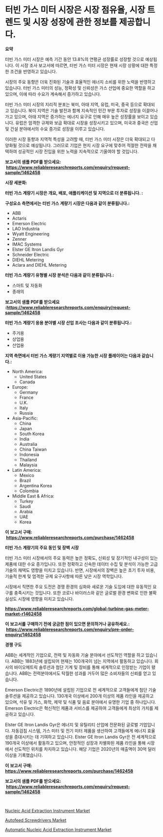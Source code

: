 <p><h1>터빈 가스 미터 시장은 시장 점유율, 시장 트렌드 및 시장 성장에 관한 정보를 제공합니다.</h1></p><p><strong>요약</strong></p>
<p><p>터빈 가스 미터 시장은 예측 기간 동안 13.8%의 연평균 성장률로 성장할 것으로 예상됩니다. 이 시장 조사 보고서에 따르면, 터빈 가스 미터 시장은 현재 시장 상황에 대한 특정한 조건을 반영하고 있습니다. </p><p>시장의 주요 동향은 더욱 진화된 기술과 효율적인 에너지 소비를 위한 노력을 반영하고 있습니다. 터빈 가스 미터의 성능, 정확성 및 신뢰성은 가스 산업에 중요한 역할을 하고 있으며, 이에 따라 수요가 계속해서 증가하고 있습니다. </p><p>터빈 가스 미터 시장의 지리적 분포는 북미, 아태 지역, 유럽, 미국, 중국 등으로 확대되고 있습니다. 북미 지역은 기술 발전과 함께 지속적인 민간 부문 투자로 성장을 이끌어나가고 있으며, 아태 지역은 증가하는 에너지 요구로 인해 매우 높은 성장률을 보이고 있습니다. 유럽은 엄격한 규제와 보급 확대로 시장을 성장시키고 있으며, 미국과 중국은 산업 및 건설 분야에서의 수요 증가로 성장을 이루고 있습니다.</p><p>이러한 시장 동향과 지역적 특성을 고려할 때, 터빈 가스 미터 시장은 더욱 확대되고 다양화될 것으로 예상됩니다. 그러므로 기업은 현지 시장 요구에 맞추어 적절한 전략을 채택하여 성공적인 시장 진입을 위한 노력을 지속적으로 기울여야 할 것입니다.</p></p>
<p><strong>보고서의 샘플 PDF를 받으세요: &nbsp;<a href="https://www.reliableresearchreports.com/enquiry/request-sample/1462458">https://www.reliableresearchreports.com/enquiry/request-sample/1462458</a></strong></p>
<p><strong>시장 세분화:</strong></p>
<p><strong> 터빈 가스 계량기 시장은 개요, 배포, 애플리케이션 및 지역으로 더 분류됩니다. :</strong></p>
<p><strong>구성요소 측면에서는 터빈 가스 계량기 시장은 다음과 같이 분류됩니다.:</strong></p>
<p><ul><li>ABB</li><li>Actaris</li><li>Emerson Electric</li><li>LAO Industria</li><li>Wyatt Engineering</li><li>Zenner</li><li>IMAC Systems</li><li>Elster GE Itron Landis Gyr</li><li>Schneider Electric</li><li>DIEHL Metering</li><li>Aclara and DIEHL Metering</li></ul></p>
<p><strong> 터빈 가스 계량기 유형별 시장 분석은 다음과 같이 분류됩니다.:</strong></p>
<p><ul><li>스마트 및 자동화</li><li>종래의</li></ul></p>
<p><strong>보고서의 샘플 PDF를 받으세요 :<a href="https://www.reliableresearchreports.com/enquiry/request-sample/1462458">https://www.reliableresearchreports.com/enquiry/request-sample/1462458</a></strong></p>
<p><strong> 터빈 가스 계량기 응용 분야별 시장 산업 조사는 다음과 같이 분류됩니다.:</strong></p>
<p><ul><li>주거용</li><li>상업용</li><li>산업용</li></ul></p>
<p><strong>지역 측면에서 터빈 가스 계량기 지역별로 이용 가능한 시장 플레이어는 다음과 같습니다.:</strong></p>
<p><ul>
    <li>
        North America:
        <ul>
            <li>United States</li>
            <li>Canada</li>
        </ul>
    </li>
    <li>
        Europe:
        <ul>
            <li>Germany</li>
            <li>France</li>
            <li>U.K.</li>
            <li>Italy</li>
            <li>Russia</li>
        </ul>
    </li>
    <li>
        Asia-Pacific:
        <ul>
            <li>China</li>
            <li>Japan</li>
            <li>South Korea</li>
            <li>India</li>
            <li>Australia</li>
            <li>China Taiwan</li>
            <li>Indonesia</li>
            <li>Thailand</li>
            <li>Malaysia</li>
        </ul>
    </li>
    <li>
        Latin America:
        <ul>
            <li>Mexico</li>
            <li>Brazil</li>
            <li>Argentina Korea</li>
            <li>Colombia</li>
        </ul>
    </li>
    <li>
        Middle East & Africa:
        <ul>
            <li>Turkey</li>
            <li>Saudi</li>
            <li>Arabia</li>
            <li>UAE</li>
            <li>Korea</li>
        </ul>
    </li>
    </ul></p>
<p><strong>이 보고서 구매: &nbsp;<a href="https://www.reliableresearchreports.com/purchase/1462458">https://www.reliableresearchreports.com/purchase/1462458</a></strong></p>
<p><strong>터빈 가스 계량기의 주요 동인 및 장벽 시장</strong></p>
<p><p>터빈 가스 미터 시장에서의 주요 동력은 높은 정확도, 신뢰성 및 장기적인 내구성이 있는 제품에 대한 수요 증가입니다. 또한 정확하고 신속한 데이터 수집 및 분석이 가능한 고급 기술의 채택도 영향을 미치고 있습니다. 반면, 시장에서의 장벽은 높은 초기 투자 비용, 기술적 한계 및 엄격한 규제 요구사항에 따른 낮은 시장 역학입니다.</p><p>시장에서 직면한 주요 도전은 경쟁 환경의 심화와 새로운 기술 도입에 대한 유동적인 요구를 충족시키는 것입니다. 또한 코로나 바이러스와 같은 글로벌 환경 변화로 인한 불확실성도 시장에 영향을 미치고 있습니다.</p></p>
<p><strong><a href="https://www.reliableresearchreports.com/global-turbine-gas-meter-market-r1462458">https://www.reliableresearchreports.com/global-turbine-gas-meter-market-r1462458</a></strong></p>
<p><strong>이 보고서를 구매하기 전에 궁금한 점이 있으면 문의하거나 공유하세요.: &nbsp;<a href="https://www.reliableresearchreports.com/enquiry/pre-order-enquiry/1462458">https://www.reliableresearchreports.com/enquiry/pre-order-enquiry/1462458</a></strong></p>
<p><strong>경쟁 구도</strong></p>
<p><p>ABB는 세계적인 기업으로, 전력 및 자동화 기술 분야에서 선도적인 역할을 하고 있습니다. ABB는 1883년에 설립되어 현재는 100개국이 넘는 지역에서 활동하고 있습니다. 회사의 바이오메트릭 솔루션과 첨단 기계 및 장비를 통해 세계적으로 인정받는 기업이 됐습니다. ABB는 전력분야에서도 탁월한 성과를 거두어 많은 소비자들의 신뢰를 얻고 있습니다.</p><p>Emerson Electric은 1890년에 설립된 기업으로 전 세계적으로 고객들에게 첨단 기술 솔루션을 제공하고 있습니다. 130개국 이상에서 200개 이상의 제품 라인을 제공하고 있으며, 석유 및 가스, 화학, 제약 및 식품 및 음료 분야에서 유명한 기업 중 하나입니다. Emerson Electric은 혁신적인 제품과 서비스를 제공하여 고객들에게 최상의 가치를 제공하고 있습니다.</p><p>Elster GE Itron Landis Gyr은 에너지 및 유틸리티 산업에 전문화된 글로벌 기업입니다. 자동검침 시스템, 가스 미터 및 전기 미터 제품을 생산하여 고객들에게 에너지 효율성을 증대시키는 데 기여하고 있습니다. Elster GE Itron Landis Gyr은 전 세계적으로 190개국 이상에서 활동하고 있으며, 안정적인 성장과 차별화된 제품 라인을 통해 시장에서 선도적인 위치를 차지하고 있습니다. 해당 기업은 2020년의 매출액이 30억 달러 이상을 기록했습니다.</p></p>
<p><strong>이 보고서 구매: &nbsp; <a href="https://www.reliableresearchreports.com/purchase/1462458">https://www.reliableresearchreports.com/purchase/1462458</a></strong></p>
<p><strong>보고서의 샘플 PDF를 받으세요: &nbsp;<a href="https://www.reliableresearchreports.com/enquiry/request-sample/1462458">https://www.reliableresearchreports.com/enquiry/request-sample/1462458</a></strong><strong></strong></p>
<p>&nbsp;</p>
<p><p><a href="https://ivy-potential-64b.notion.site/Analyzing-Nucleic-Acid-Extraction-Instrument-Market-Global-Industry-Perspective-and-Forecast-2024--0de8df1851434f5e8157b77f14747d68">Nucleic Acid Extraction Instrument Market</a></p><p><a href="https://github.com/RoccoManning/Market-Research-Report-List-4/blob/main/autofeed-screwdrivers-market.md">Autofeed Screwdrivers Market</a></p><p><a href="https://nifty-kite-d51.notion.site/Automatic-Nucleic-Acid-Extraction-Instrument-Market-Size-CAGR-Trends-2024-2030-1e7230ef6b54456f9b6065c559f3d99a">Automatic Nucleic Acid Extraction Instrument Market</a></p></p>